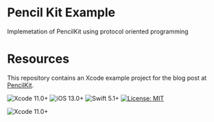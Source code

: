 # Pencil Kit Example
Implemetation of PencilKit using protocol oriented programming  


# Resources
This repository contains an Xcode example project for the blog post at [PencilKit](https://medium.com/@yoellev8/).

![Xcode 11.0+](https://img.shields.io/badge/Xcode-11.0%2B-blue.svg)
![iOS 13.0+](https://img.shields.io/badge/iOS-13.0%2B-blue.svg)
![Swift 5.1+](https://img.shields.io/badge/Swift-5.1%2B-orange.svg)
[![License: MIT](https://img.shields.io/badge/License-MIT-yellow.svg)](https://opensource.org/licenses/MIT)



![Xcode 11.0+](https://pencilkit.s3-us-west-2.amazonaws.com/ezgif.com-video-to-gif-4.gif)
